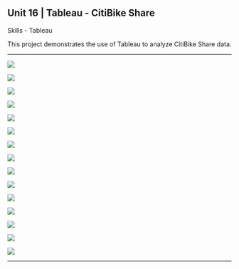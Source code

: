 ﻿## Unit 16 | Tableau - CitiBike Share       

Skills - Tableau    

This project demonstrates the use of Tableau to analyze CitiBike Share data.

____________________________________________________________________________________________________________________________________________________________________________________________


![](Screenshot(3).png)

![](Screenshot(4).png)

![](Screenshot(5).png)

![](Screenshot(7).png)

![](Screenshot(8).png)

![](Screenshot(9).png)

![](Screenshot(10).png)

![](Screenshot(11).png)

![](Screenshot(12).png)

![](Screenshot(13).png)

![](Screenshot(14).png)

![](Screenshot(15).png)

![](Screenshot(16).png)

![](Screenshot(17).png)

![](Screenshot(18).png)

__________________________________________________________________________________________________________________________________________________________________________